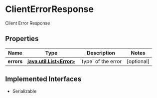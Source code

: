 

# ClientErrorResponse

Client Error Response

## Properties

Name | Type | Description | Notes
------------ | ------------- | ------------- | -------------
**errors** | [**java.util.List&lt;Error&gt;**](Error.md) | &#x60;type&#x60; of the error |  [optional]


## Implemented Interfaces

* Serializable


